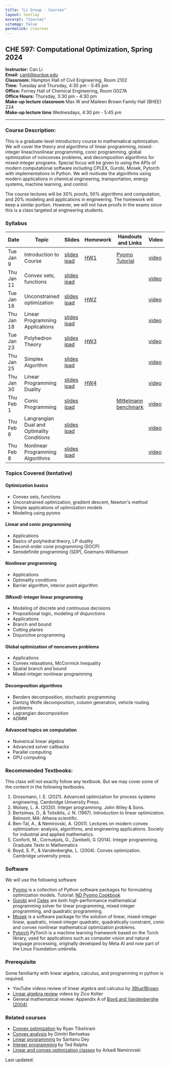 ```yaml
---
title: "Li Group - Courses"
layout: textlay
excerpt: "Courses"
sitemap: false
permalink: /courses
---
```


## CHE 597: Computational Optimization, Spring 2024

**Instructor:** Can Li  
**Email:** canli@purdue.edu  
**Classroom:** Hampton Hall of Civil Engineering, Room 2102   
**Time:** Tuesday and Thursday, 4:30 pm - 5:45 pm   
**Office:** Forney Hall of Chemical Engineering, Room G027A   
**Office Hours:** Thursday, 3:30 pm - 4:30 pm   
**Make-up lecture classroom** Max W and Maileen Brown Family Hall (BHEE) 234   
**Make-up lecture time** Wednesdays, 4:30 pm - 5:45 pm

---

### Course Description:
This is a graduate-level introductory course to mathematical optimization. We will cover the theory and algorithms of linear programming, mixed-integer linear/nonlinear programming, conic programming, global optimization of nonconvex problems, and decomposition algorithms for mixed-integer programs. Special focus will be given to using the APIs of modern computational software including CPLEX, Gurobi, Mosek, Pytorch with implementations in Python. We will motivate the algorithms using modern applications in chemical engineering, transportation, energy systems, machine learning, and control.

The course lectures will be 30% proofs, 50% algorithms and computation, and 20% modeling and applications in engineering. The homework will keep a similar portion. However, we will not have proofs in the exams since this is a class targeted at engineering students. 

### Syllabus

| Date    <br />    | Topic      <br />                                                                  | Slides  <br />    | Homework  <br />| Handouts and Links |Video  <br />| 
|--|----|--|--|--|--|
| Tue Jan 9   | Introduction to Course                                                      | <a href="https://github.com/li-group/ChE-597-Computational-Optimization/blob/main/Lecture%201/Lecture_1_Intro_slides.pdf" target="_blank">slides</a> <a href="https://github.com/li-group/ChE-597-Computational-Optimization/blob/main/Lecture%201/Lecture_1_Intro_ipad.pdf" target="_blank">ipad</a> |   <a href="https://github.com/li-group/ChE-597-Computational-Optimization/tree/main/HW%201" target="_blank">HW1</a>   |       <a href="https://github.com/li-group/ChE-597-Computational-Optimization/blob/main/Lecture%201" target="_blank">Pyomo Tutorial</a>| <a href="https://youtu.be/2b06DgHF68A" target="_blank">video</a>|
| Thu Jan 11   | Convex sets, functions                                                      | <a href="https://github.com/li-group/ChE-597-Computational-Optimization/blob/main/Lecture%202/Lecture_2_convex_sets_and_functions_slides.pdf" target="_blank">slides</a> <a href="https://github.com/li-group/ChE-597-Computational-Optimization/blob/main/Lecture%202/Lecture_2_convex_sets_and_functions_ipad.pdf" target="_blank">ipad</a>|          |          |<a href="https://youtu.be/SaSdryGlfbE?si=eElyZjqTOmz6hxeT" target="_blank">video</a>
| Tue Jan 16   | Unconstrained optimization                                |  <a href="https://github.com/li-group/ChE-597-Computational-Optimization/blob/main/Lecture%203/Lecture_3_slides.pdf" target="_blank">slides</a> <a href="https://github.com/li-group/ChE-597-Computational-Optimization/blob/main/Lecture%203/Lecture_3_ipad.pdf" target="_blank">ipad</a>|   <a href="https://github.com/li-group/ChE-597-Computational-Optimization/tree/main/HW%202" target="_blank">HW2</a>       |          |<a href="https://youtu.be/iqzk82Sca5w?si=fCNoPbUbC7HKBsvQ" target="_blank">video</a>
| Thu Jan 18   | Linear Programming Applications                                                             |  <a href="https://github.com/li-group/ChE-597-Computational-Optimization/blob/main/Lecture%204/Lecture_4_Linear_Programming_Applications_slides.pdf" target="_blank">slides</a> <a href="https://github.com/li-group/ChE-597-Computational-Optimization/blob/main/Lecture%204/Lecture_4_Linear_Programming_Applications_ipad.pdf" target="_blank">ipad</a>|          |          |<a href="https://youtu.be/eU3KEsjZopA" target="_blank">video</a>
| Tue Jan 23   | Polyhedron Theory                                | <a href="https://github.com/li-group/ChE-597-Computational-Optimization/blob/main/Lecture%205/Lecture_5_Polyhedron_Theory_slides.pdf" target="_blank">slides</a> <a href="https://github.com/li-group/ChE-597-Computational-Optimization/blob/main/Lecture%205/Lecture_5_Polyhedron_Theory_ipad.pdf" target="_blank">ipad</a> |  <a href="https://github.com/li-group/ChE-597-Computational-Optimization/tree/main/HW%203" target="_blank">HW3</a>       |          |<a href="https://youtu.be/jJQ-5irjqlA" target="_blank">video</a>
 | Thu Jan 25 |    Simplex Algorithm                                                    |<a href="https://github.com/li-group/ChE-597-Computational-Optimization/blob/main/Lecture%206/Lecture_6_Simplex_Algorithm.pdf" target="_blank">slides</a> <a href="https://github.com/li-group/ChE-597-Computational-Optimization/blob/main/Lecture%206/Lecture_6_Simplex_Algorithm_ipad.pdf" target="_blank">ipad</a>   |          |          |<a href="https://youtu.be/WQoFrbZ7wPQ" target="_blank">video</a>
  | Thu Jan 30 |   Linear Programming Duality                                                  | <a href="https://github.com/li-group/ChE-597-Computational-Optimization/blob/main/Lecture%207/Lecture_7_Linear_Programming_Duality_slides.pdf" target="_blank">slides</a> <a href="https://github.com/li-group/ChE-597-Computational-Optimization/blob/main/Lecture%207/Lecture_7_Linear_Programming_Duality_ipad.pdf" target="_blank">ipad</a>  |      <a href="https://github.com/li-group/ChE-597-Computational-Optimization/tree/main/HW%204" target="_blank">HW4</a>     |          |<a href="https://youtu.be/aqV6RBBS3nU" target="_blank">video</a>
| Thu Feb 1 |   Conic Programming                                                  | <a href="https://github.com/li-group/ChE-597-Computational-Optimization/blob/main/Lecture%208/Lecture_8_Conic_Programming_slides.pdf" target="_blank">slides</a> <a href="https://github.com/li-group/ChE-597-Computational-Optimization/blob/main/Lecture%208/Lecture_8_Conic_Programming_ipad.pdf" target="_blank">ipad</a>  |          |     <a href="https://plato.asu.edu/bench.html">Mittelmann benchmark</a>     |<a href="https://youtu.be/9qJcTVKS5wU" target="_blank">video</a>
| Thu Feb 6 |   Langrangian Dual and Optimality Conditions                                                  |<a href="https://github.com/li-group/ChE-597-Computational-Optimization/blob/main/Lecture%209/Lecture_9_Langrangian_Dual_and_Optimality_Conditions_slides.pdf" target="_blank">slides</a> <a href="https://github.com/li-group/ChE-597-Computational-Optimization/blob/main/Lecture%209/Lecture_9_Langrangian_Dual_and_Optimality_Conditions_ipad.pdf" target="_blank">ipad</a> |          |          |<a href="https://youtu.be/yOT0b_csFEk?si=Z4MbEo9SqKYr71_i" target="_blank">video</a>
| Thu Feb 8 |   Nonlinear Programming Algorithms                                                  | <a href="https://github.com/li-group/ChE-597-Computational-Optimization/blob/main/Lecture%2010/Lecture_10_Nonlinear_Programming_Algorithms_slides.pdf" target="_blank">slides</a> <a href="https://github.com/li-group/ChE-597-Computational-Optimization/blob/main/Lecture%2010/Lecture_10_Nonlinear_Programming_Algorithms_ipad.pdf" target="_blank">ipad</a>|          |          |<a href="https://youtu.be/baPMCWMygBE" target="_blank">video</a>


### Topics Covered (tentative)
#### Optimization basics
- Convex sets, functions
- Unconstrained optimization, gradient descent, Newton's method
- Simple applications of optimization models
- Modeling using pyomo

#### Linear and conic programming
- Applications
- Basics of polyhedral theory, LP duality
- Second-order cone programming (SOCP)
- Semidefinite programming (SDP), Goemans-Williamson

#### Nonlinear programming
- Applications
- Optimality conditions
- Barrier algorithm, interior point algorithm

#### (Mixed)-integer linear programming
- Modeling of discrete and continuous decisions
- Propositional logic, modeling of disjunctions
- Applications
- Branch and bound
- Cutting planes
- Disjunctive programming


#### Global optimization of nonconvex problems
- Applications
- Convex relaxations, McCormick Inequality
- Spatial branch and bound
- Mixed-integer nonlinear programming

#### Decomposition algorithms
- Benders decomposition, stochastic programming
- Dantzig Wolfe decomposition, column generation, vehicle routing problems
- Lagrangian decomposition
- ADMM 

#### Advanced topics on computation
- Numerical linear algebra
- Advanced solver callbacks
- Parallel computing
- GPU computing

### Recommended Textbooks:
This class will not exactly follow any textbook. But we may cover some of the content in the following textbooks.
1. Grossmann, I. E. (2021). Advanced optimization for process systems engineering. Cambridge University Press.
2. Wolsey, L. A. (2020). Integer programming. John Wiley & Sons.
3. Bertsimas, D., & Tsitsiklis, J. N. (1997). Introduction to linear optimization. Belmont, MA: Athena scientific.
4. Ben-Tal, A., & Nemirovski, A. (2001). Lectures on modern convex optimization: analysis, algorithms, and engineering applications. Society for industrial and applied mathematics.
5. Conforti, M., Cornuéjols, G., Zambelli, G (2014). Integer programming. Graduate Texts in Mathematics
6. Boyd, S. P., & Vandenberghe, L. (2004). Convex optimization. Cambridge university press.

### Software
We will use the following software 
- [Pyomo](https://www.pyomo.org/) is a collection of Python software packages for formulating optimization models. Tutorial: [ND Pyomo Cookbook](https://jckantor.github.io/ND-Pyomo-Cookbook/README.html)
- [Gurobi](https://www.gurobi.com/documentation/) and [Cplex](https://www.ibm.com/products/ilog-cplex-optimization-studio) are both high-performance mathematical programming solver for linear programming, mixed integer programming, and quadratic programming.
- [Mosek](https://www.mosek.com/) is a software package for the solution of linear, mixed-integer linear, quadratic, mixed-integer quadratic, quadratically constraint, conic and convex nonlinear mathematical optimization problems.
- [Pytorch](https://pytorch.org/) PyTorch is a machine learning framework based on the Torch library, used for applications such as computer vision and natural language processing, originally developed by Meta AI and now part of the Linux Foundation umbrella.

### Prerequisite

Some familiarity with linear algebra, calculus, and programming in python is required.
- YouTube videos review of linear algebra and calculus by [3Blue1Brown](https://www.youtube.com/@3blue1brown/courses)
- [Linear algebra review](https://www.cs.cmu.edu/~zkolter/course/linalg/index.html)  videos by Zico Kolter
- General mathematical review: Appendix A of  [Boyd and Vandenberghe (2004)](https://web.stanford.edu/~boyd/cvxbook/bv_cvxbook.pdf)

### Related courses
- [Convex optimization](https://www.stat.cmu.edu/~ryantibs/convexopt/) by Ryan Tibshirani 
- [Convex analysis](https://ocw.mit.edu/courses/6-253-convex-analysis-and-optimization-spring-2012/pages/syllabus/) by Dimitri Bertsekas
- [Linear programming](https://www2.isye.gatech.edu/~sdey30/CourseLinearProgramming.html) by Santanu Dey
- [Integer programming](https://coral.ise.lehigh.edu/~ted/teaching/ie418/) by Ted Ralphs
- [Linear and convex optimization classes](https://www2.isye.gatech.edu/~nemirovs/) by Arkadi Nemirovski


<html lang="en">
<head>
    <meta charset="UTF-8">
    <title>Last Updated Example</title>
</head>
<body>

<div id="last-updated">Last updated: </div>

<script>
// Function to format the date as "Month day, Year"
function formatDate(date) {
    const options = { year: 'numeric', month: 'long', day: 'numeric' };
    return date.toLocaleDateString('en-US', options);
}

// Get the current date
const today = new Date();

// Update the content of the 'last-updated' div with the current date
document.getElementById('last-updated').textContent += formatDate(today);
</script>

</body>
</html>

<br /><br /><br /><br /><br /><br /><br /><br />